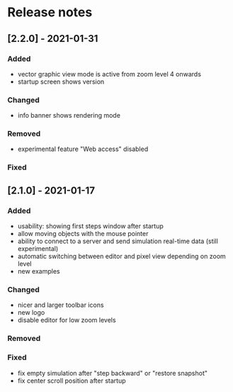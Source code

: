 # Release notes

## [2.2.0] - 2021-01-31
### Added
- vector graphic view mode is active from zoom level 4 onwards
- startup screen shows version

### Changed
- info banner shows rendering mode

### Removed
- experimental feature "Web access" disabled

### Fixed

## [2.1.0] - 2021-01-17
### Added
- usability: showing first steps window after startup
- allow moving objects with the mouse pointer
- ability to connect to a server and send simulation real-time data (still experimental)
- automatic switching between editor and pixel view depending on zoom level
- new examples

### Changed
- nicer and larger toolbar icons
- new logo
- disable editor for low zoom levels

### Removed

### Fixed
- fix empty simulation after "step backward" or "restore snapshot"
- fix center scroll position after startup



